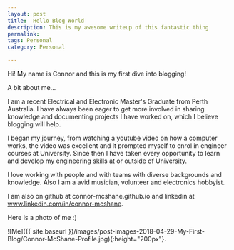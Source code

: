```yaml
---
layout: post
title:  Hello Blog World
description: This is my awesome writeup of this fantastic thing
permalink:
tags: Personal
category: Personal

---
```


Hi! My name is Connor and this is my first dive into blogging! 

A bit about me...

I am a recent Electrical and Electronic Master's Graduate from Perth Australia. I have always been eager to get more involved in sharing knowledge and documenting projects I have worked on, which I believe blogging will help.

I began my journey, from watching a youtube video on how a computer works, the video was excellent and it prompted myself to enrol in engineer courses at University. Since then I have taken every opportunity to learn and develop my engineering skills at or outside of University.

I love working with people and with teams with diverse backgrounds and knowledge. Also I am a avid musician, volunteer and electronics hobbyist.

I am also on github at connor-mcshane.github.io and linkedin at www.linkedin.com/in/connor-mcshane.

Here is a photo of me :) 


![Me]({{ site.baseurl }}/images/post-images-2018-04-29-My-First-Blog/Connor-McShane-Profile.jpg){:height="200px"}.

